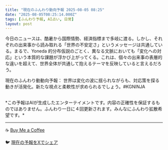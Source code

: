 ```yaml
---
title: "現在のふんわり動向予報 2025-08-05 08:25"
date: "2025-08-05T08:25:14.000Z"
tags: [ふんわり予報, AI占い, 日常]
layout: post
---
```


今日のニュースは、酷暑から国際情勢、経済指標まで多岐に渡る。しかし、それぞれの出来事から読み取れる「世界の不安定さ」というメッセージは共通している。まるで、Yoneda 的分布仮説のごとく、異なる文脈においても「変化への対応」という本質的な課題が浮かび上がってくる。これは、個々の出来事の表層的な違いを超えて、世界全体が共通して抱えるテーマを反映していると言えるだろう。

現在のふんわり動動向予報：
世界は変化の波に揺られながらも、対応策を探る動きが活発化。新たな視点と柔軟性が求められるでしょう。#KGNINJA

<br>
*この予報はAIが生成したエンターテイメントです。内容の正確性を保証するものではありません。ふんわり一日に４回更新されます。みんなにふんわり拡散希望です。*

---
☕️ [Buy Me a Coffee](https://www.buymeacoffee.com/kgninja)

🐦 [現在の予報をXでシェア](https://twitter.com/intent/tweet?text=%E7%8F%BE%E5%9C%A8%E3%81%AE%E3%81%B5%E3%82%93%E3%82%8F%E3%82%8A%E4%BA%88%E5%A0%B1%3A%20%E3%80%8C%E4%BB%8A%E6%97%A5%E3%81%AE%E3%83%8B%E3%83%A5%E3%83%BC%E3%82%B9%E3%81%AF%E3%80%81%E9%85%B7%E6%9A%91%E3%81%8B%E3%82%89%E5%9B%BD%E9%9A%9B%E6%83%85%E5%8B%A2%E3%80%81%E7%B5%8C%E6%B8%88%E6%8C%87%E6%A8%99%E3%81%BE%E3%81%A7%E5%A4%9A%E5%B2%90%E3%81%AB%E6%B8%A1%E3%82%8B%E3%80%82%E3%80%8D%23KGNINJA%20%E7%B6%9A%E3%81%8D%E3%81%AF%E3%83%96%E3%83%AD%E3%82%B0%E3%81%A7%EF%BC%81%F0%9F%91%87&url=https%3A%2F%2Fkg-ninja.github.io%2FFunwariyoso%2F)
